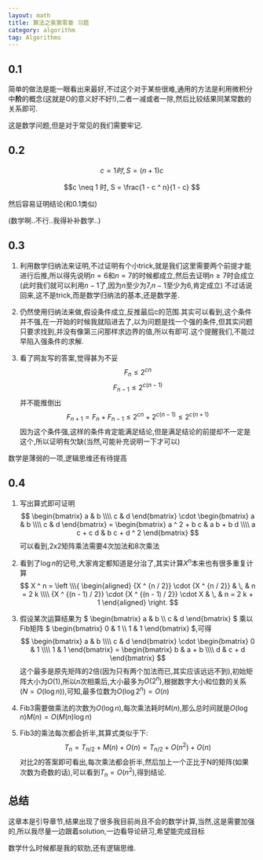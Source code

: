 ```yaml
---
layout: math
title: 算法之美第零章 习题
category: algorithm
tag: Algorithms
---
```


## 0.1

简单的做法是能一眼看出来最好,不过这个对于某些很难,通用的方法是利用微积分中**阶**的概念(这就是O的意义好不好!),二者一减或者一除,然后比较结果同某常数的关系即可.

这是数学问题,但是对于常见的我们需要牢记.

## 0.2

$$c = 1 时, S = (n + 1) c$$

$$c \neq 1 时, S = \frac{1 - c ^ n}{1 - c} $$

然后容易证明结论(和0.1类似)

(数学啊..不行..我得补补数学..)

## 0.3

1. 利用数学归纳法来证明,不过证明有个小trick,就是我们这里需要两个前提才能进行后推,所以得先说明$n = 6$和$n = 7$的时候都成立,然后去证明$n \geq 7$时会成立(此时我们就可以利用$n - 1$了,因为$n$至少为7,$n - 1$至少为6,肯定成立) 不过话说回来,这不是trick,而是数学归纳法的基本,还是数学差.

2. 仍然使用归纳法来做,假设条件成立,反推最后c的范围.其实可以看到,这个条件并不强,在一开始的时候我就陷进去了,以为问题是找一个强的条件,但其实问题只要求找到,并没有像第三问那样求边界的值,所以有即可.这个提醒我们,不能过早陷入强条件的求解.

3. 看了网友写的答案,觉得甚为不妥$$F _ n \leq 2 ^ {c n}$$ $$F _ {n - 1} \leq 2 ^ {c (n - 1)}$$并不能推倒出$$F _ {n + 1} = F _ n + F _ {n - 1} \leq 2 ^ {c n} + 2 ^ {c (n - 1)} \leq 2 ^ {c (n + 1)}$$ 因为这个条件强,这样的条件肯定能满足结论,但是满足结论的前提却不一定是这个,所以证明有欠缺(当然,可能补充说明一下才可以)

数学是薄弱的一项,逻辑思维还有待提高

## 0.4

1. 写出算式即可证明
$$
\begin{bmatrix}
a & b \\\\
c & d
\end{bmatrix}
\cdot
\begin{bmatrix}
a & b \\\\
c & d
\end{bmatrix} = 
\begin{bmatrix}
a ^ 2 + b c & a b + b d \\\\
a c + c d & b c + d ^ 2
\end{bmatrix}
$$
可以看到,2x2矩阵乘法需要4次加法和8次乘法

2. 看到了$\log n$的记号,大家肯定都知道是分治了,其实计算$X ^ n$本来也有很多重复计算
$$
X ^ n = 
\left
\\\{
\begin{aligned}
{X ^ {n / 2}} \cdot {X ^ {n / 2}} & \, & n = 2 k \\\\
{X ^ {(n - 1) / 2}} \cdot {X ^ {(n - 1) / 2}} \cdot X & \, & n = 2 k + 1
\end{aligned}
\right.
$$

3. 假设某次运算结果为
$
\begin{bmatrix}
a & b \\\\
c & d
\end{bmatrix}
$
乘以Fib矩阵
$
\begin{bmatrix}
0 & 1 \\\\
1 & 1
\end{bmatrix}
$,可得
$$
\begin{bmatrix}
a & b \\\\
c & d
\end{bmatrix}
\cdot
\begin{bmatrix}
0 & 1 \\\\
1 & 1
\end{bmatrix} = 
\begin{bmatrix}
b & a + b \\\\
d & c + d
\end{bmatrix}
$$
这个最多是原先矩阵的2倍(因为只有两个加法而已,其实应该远远不到),初始矩阵大小为$O(1)$,所以$n$次相乘后,大小最多为$O(2 ^ n)$,根据数字大小和位数的关系($N = O(\log n)$),可知,最多位数为$O(\log {2 ^ n}) = O(n)$

4. Fib3需要做乘法的次数为$O(\log n)$,每次乘法耗时$M(n)$,那么总时间就是$O(\log n) M(n) = O(M(n)\log n)$

5. Fib3的乘法每次都会折半,其算式类似于下:
$$
T _ n = T _ {n / 2} + M(n) + O(n) = T _ {n / 2} + O(n ^ 2) + O(n)
$$
对比2的答案即可看出,每次乘法都会折半,然后加上一个正比于N的矩阵(如果次数为奇数的话),可以看到$T _ n = O(n ^ 2)$,得到结论.

## 总结

这章本是引导章节,结果出现了很多我目前尚且不会的数学计算,当然,这是需要加强的,所以我尽量一边跟着solution,一边看导论研习,希望能完成目标

数学什么时候都是我的软肋,还有逻辑思维.
